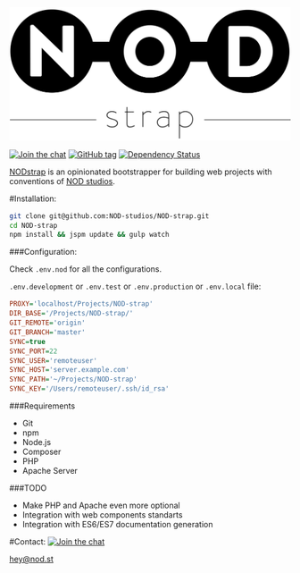 [![NODstrap][logo-image]][repo-url]

[![Join the chat][gitter-image]][gitter-url]
[![GitHub tag][tag-image]][tag-url]
[![Dependency Status][david-image]][david-url]

[NODstrap]([repo-url]) is an opinionated bootstrapper for building web projects
with conventions of [NOD studios](http://nod.st).

#Installation:
```bash
git clone git@github.com:NOD-studios/NOD-strap.git
cd NOD-strap
npm install && jspm update && gulp watch
```

###Configuration:

Check `.env.nod` for all the configurations.

`.env.development` or `.env.test` or `.env.production` or `.env.local` file:

```INI
PROXY='localhost/Projects/NOD-strap'
DIR_BASE='/Projects/NOD-strap/'
GIT_REMOTE='origin'
GIT_BRANCH='master'
SYNC=true
SYNC_PORT=22
SYNC_USER='remoteuser'
SYNC_HOST='server.example.com'
SYNC_PATH='~/Projects/NOD-strap'
SYNC_KEY='/Users/remoteuser/.ssh/id_rsa'
```

###Requirements
- Git
- npm
- Node.js
- Composer
- PHP
- Apache Server

###TODO
- Make PHP and Apache even more optional
- Integration with web components standarts
- Integration with ES6/ES7 documentation generation

#Contact:
[![Join the chat][gitter-image]][gitter-url]

[hey@nod.st](mailto:hey@nod.st)

[logo-image]: /image/logo.strap.png?raw=true
[repo-url]: https://github.com/NOD-studios/NOD-strap
[david-url]: https://david-dm.org/NOD-studios/NOD-strap
[david-image]: https://david-dm.org/NOD-studios/NOD-strap.svg
[gitter-image]: https://img.shields.io/badge/GITTER-join%20chat-green.svg
[gitter-url]: http://bit.ly/NOD-chat
[tag-image]: https://img.shields.io/github/tag/NOD-studios/NOD-strap.svg
[tag-url]: https://github.com/NOD-studios/NOD-strap/tags
